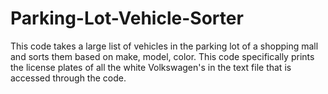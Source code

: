 # Parking-Lot-Vehicle-Sorter
This code takes a large list of vehicles in the parking lot of a shopping mall and sorts them based on make, model, color. This code specifically prints the license plates of all the white Volkswagen's in the text file that is accessed through the code. 
